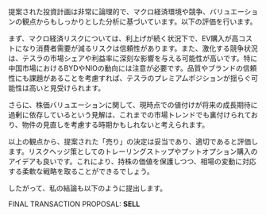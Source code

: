 提案された投資計画は非常に論理的で、マクロ経済環境や競争、バリュエーションの観点からもしっかりとした分析に基づいています。以下の評価を行います。

まず、マクロ経済リスクについては、利上げが続く状況下で、EV購入が高コストになり消費者需要が減るリスクは信頼性があります。また、激化する競争状況は、テスラの市場シェアや利益率に深刻な影響を与える可能性が高いです。特に中国市場におけるBYDやNIOの動向には注意が必要です。品質やブランドの信頼性にも課題があることを考慮すれば、テスラのプレミアムポジションが揺らぐ可能性は高いと見受けられます。

さらに、株価バリュエーションに関して、現時点での値付けが将来の成長期待に過剰に依存しているという見解は、これまでの市場トレンドでも裏付けられており、物件の見直しを考慮する時期かもしれないと考えられます。

以上の観点から、提案された「売り」の決定は妥当であり、適切であると評価します。リスクヘッジ策としてのトレーリングストップやプットオプション購入のアイデアも良いです。これにより、持株の価値を保護しつつ、相場の変動に対応する柔軟な戦略を取ることができるでしょう。

したがって、私の結論も以下のように提出します。

FINAL TRANSACTION PROPOSAL: **SELL**